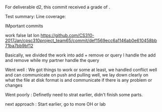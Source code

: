 For deliverable d2, this commit received a grade of .

Test summary: 
Line coverage: 

IMportant commits

work false lat lon
https://github.com/CS310-2017Jan/cpsc310project_team65/commit/def1569ecc6a1146ab0e610458bb71ba7bb9bf12

Basically, we divided the work into add + remove or query
I handle the add and remove while my partner handle the query

Went	well	: We got things to work or some at least, we handled conflict well and can communicate on push and pulling well, we lay down clearly on what the file at disk format is and communicate if there is any problem or changes 

Went	poorly	: Definetly need to strat earlier, didn't finish some parts.

next approach	: Start earlier, go to more OH or lab
